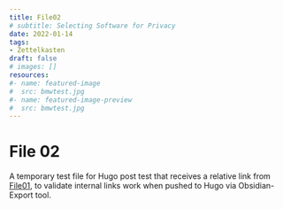 ```yaml
---
title: File02
# subtitle: Selecting Software for Privacy
date: 2022-01-14
tags: 
- Zettelkasten
draft: false
# images: []
resources:
#- name: featured-image
#  src: bmwtest.jpg
#- name: featured-image-preview
#  src: bmwtest.jpg
---
```



# File 02

A temporary test file for Hugo post test that receives a relative link from [File01](File01.md), to validate internal links work when pushed to Hugo via Obsidian-Export tool.
